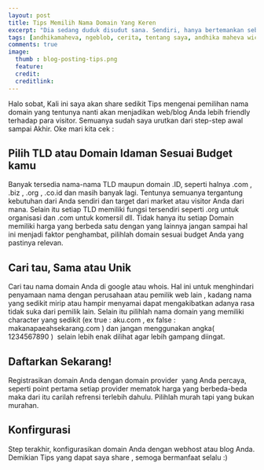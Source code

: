 ```yaml
---
layout: post
title: Tips Memilih Nama Domain Yang Keren
excerpt: "Dia sedang duduk disudut sana. Sendiri, hanya bertemankan sebuah ponsel yang bermerek mahal yang bahkan segelintir orang disekolah ini yang memilikinya. Bagaimana aku harus memulai? Apakah hanya diam seperti ini itu cukup untuk mengenalnya lebih jauh seperti yang aku inginkan? Pertanyaan itu selalu menghampiriku seraya mataku sesekali meliriknya."
tags: [andhikamaheva, ngeblob, cerita, tentang saya, andhika maheva wicaksono, programmer indonesia]
comments: true
image:
  thumb : blog-posting-tips.png
  feature:
  credit:
  creditlink:
---
```

Halo sobat,
Kali ini saya akan share sedikit Tips mengenai pemilihan nama domain yang tentunya nanti akan menjadikan web/blog Anda lebih friendly terhadap para visitor. Semuanya sudah saya urutkan dari step-step awal sampai Akhir. Oke mari kita cek :

## Pilih TLD atau Domain Idaman Sesuai Budget kamu

Banyak tersedia nama-nama TLD maupun domain .ID, seperti halnya .com , .biz , .org , .co.id dan masih banyak lagi. Tentunya semuanya tergantung kebutuhan dari Anda sendiri dan target dari market atau visitor Anda dari mana. Selain itu setiap TLD memiliki fungsi tersendiri seperti .org untuk organisasi dan .com untuk komersil dll. Tidak hanya itu setiap Domain memiliki harga yang berbeda satu dengan yang lainnya jangan sampai hal ini menjadi faktor penghambat, pilihlah domain sesuai budget Anda yang pastinya relevan.

## Cari tau, Sama atau Unik

Cari tau nama domain Anda di google atau whois. Hal ini untuk menghindari penyamaan nama dengan perusahaan atau pemilik web lain , kadang nama yang sedikit mirip atau hampir menyamai dapat mengakibatkan adanya rasa tidak suka dari pemilik lain. Selain itu pilihlah nama domain yang memiliki character yang sedikit (ex true : aku.com , ex false : makanapaeahsekarang.com ) dan jangan menggunakan angka( 1234567890 )  selain lebih enak dilihat agar lebih gampang diingat.

## Daftarkan Sekarang!

Registrasikan domain Anda dengan domain provider  yang Anda percaya, seperti point pertama setiap provider mematok harga yang berbeda-beda maka dari itu carilah refrensi terlebih dahulu. Pilihlah murah tapi yang bukan murahan.

## Konfirgurasi
Step terakhir, konfigurasikan domain Anda dengan webhost atau blog Anda.
Demikian Tips yang dapat saya share , semoga bermanfaat selalu :)
